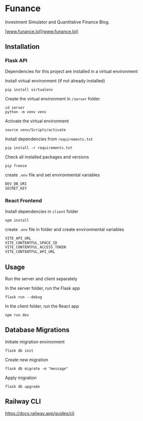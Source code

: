 # Funance

Investment Simulator and Quantitative Finance Blog.

[www.funance.lol](www.funance.lol)

## Installation

### Flask API

Dependencies for this project are installed in a virtual environment

Install virtual environment (if not already installed)

```properties
pip install virtualenv
```

Create the virtual environment in `/server` folder.

```properties
cd server
python -m venv venv
```

Activate the virtual environment

```properties
source venv/Scripts/activate
```

Install dependencies from `requirements.txt`

```properties
pip install -r requirements.txt
```

Check all installed packages and versions

```properties
pip freeze
```

create `.env` file and set environmental variables

```python
DEV_DB_URI
SECRET_KEY
```

### React Frontend

Install dependencies in `client` folder

```properties
npm install
```

create `.env` file in folder and create environmental variables

```python
VITE_API_URL
VITE_CONTENTFUL_SPACE_ID
VITE_CONTENTFUL_ACCESS_TOKEN
VITE_CONTENTFUL_API_URL
```

## Usage

Run the server and client separately

In the server folder, run the Flask app

```properties
flask run --debug
```

In the client folder, run the React app

```properties
npm run dev
```

## Database Migrations

Initiate migration environment

```properties
flask db init
```

Create new migration

```properties
flask db migrate -m "message"
```

Apply migration

```properties
flask db upgrade
```

## Railway CLI

https://docs.railway.app/guides/cli
